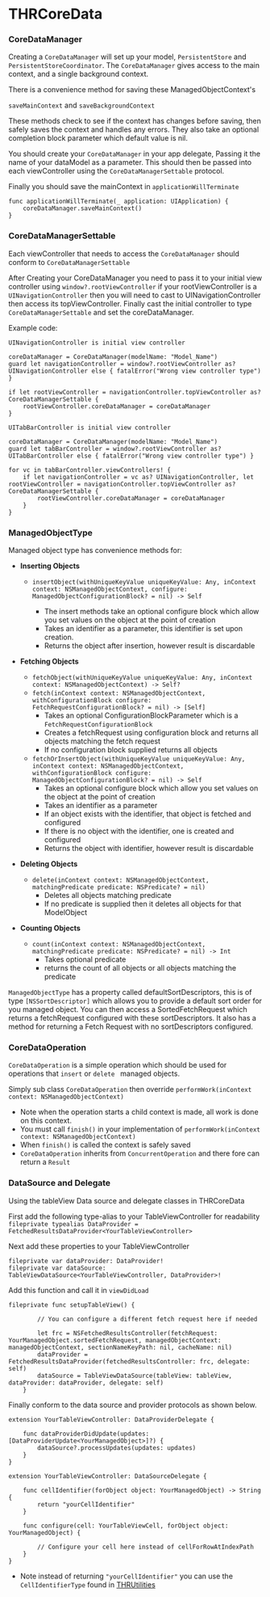 # THRCoreData


### CoreDataManager

Creating a `CoreDataManager` will set up your model, `PersistentStore` and `PersistentStoreCoordinator`. The `CoreDataManager` gives access to the main context, and a single background context.  

There is a convenience method for saving these ManagedObjectContext's

`saveMainContext` and `saveBackgroundContext`  

These methods check to see if the context has changes before saving, then safely saves the context and handles any errors. They also take an optional completion block parameter which default value is nil.

You should create your `CoreDataManager` in your app delegate,  Passing it the name of your dataModel as a parameter.  This should then be passed into each viewController using the `CoreDataManagerSettable` protocol.

Finally you should save the mainContext in `applicationWillTerminate`

```
func applicationWillTerminate(_ application: UIApplication) {
	coreDataManager.saveMainContext()
}
```  

### CoreDataManagerSettable

Each viewController that needs to access the `CoreDataManager` should conform to `CoreDataManagerSettable`

After Creating your CoreDataManager you need to pass it to your initial view controller using `window?.rootViewController` if your rootViewController is a `UINavigationController` then you will need to cast to  UINavigationController then access its topViewController.  Finally cast the initial controller to type `CoreDataManagerSettable` and set the coreDataManager.

Example code:

`UINavigationController is initial view controller`

```
coreDataManager = CoreDataManager(modelName: "Model_Name")
guard let navigationController = window?.rootViewController as? UINavigationController else { fatalError("Wrong view controller type") }
     
if let rootViewController = navigationController.topViewController as? CoreDataManagerSettable {
	rootViewController.coreDataManager = coreDataManager
}
```

`UITabBarController is initial view controller`

```
coreDataManager = CoreDataManager(modelName: "Model_Name")
guard let tabBarController = window?.rootViewController as? UITabBarController else { fatalError("Wrong view controller type") }
        
for vc in tabBarController.viewControllers! {
	if let navigationController = vc as? UINavigationController, let rootViewController = navigationController.topViewController as? CoreDataManagerSettable {
		rootViewController.coreDataManager = coreDataManager
    }
}

```

### ManagedObjectType

Managed object type has convenience methods for:

* __Inserting Objects__
	*  `insertObject(withUniqueKeyValue uniqueKeyValue: Any, inContext context: NSManagedObjectContext, configure: ManagedObjectConfigurationBlock? = nil) -> Self`

		* The insert methods take an optional configure block which allow you set values on the object at the point of creation
		* Takes an identifier as a parameter, this identifier is set upon creation.
		* Returns the object after insertion, however result is discardable
	
* __Fetching Objects__
	* `fetchObject(withUniqueKeyValue uniqueKeyValue: Any, inContext context: NSManagedObjectContext) -> Self? `
	* `fetch(inContext context: NSManagedObjectContext, withConfigurationBlock configure: FetchRequestConfigurationBlock? = nil) -> [Self]`
		* Takes an optional ConfigurationBlockParameter which is a `FetchRequestConfigurationBlock`
		* Creates a fetchRequest using configuration block and returns all objects matching the fetch request
		* If no configuration block supplied returns all objects
	* `fetchOrInsertObject(withUniqueKeyValue uniqueKeyValue: Any, inContext context: NSManagedObjectContext, withConfigurationBlock configure: ManagedObjectConfigurationBlock? = nil) -> Self`
		* Takes an optional configure block which allow you set values on the object at the point of creation
		* Takes an identifier as a parameter
		* If an object exists with the identifier, that object is fetched and configured
		* If there is no object with the identifier, one is created and configured
		* Returns the object with identifier, however result is discardable 	 
* __Deleting Objects__
	* `delete(inContext context: NSManagedObjectContext, matchingPredicate predicate: NSPredicate? = nil)`
		* Deletes all objects matching predicate
		* If no predicate is supplied then it deletes all objects for that ModelObject

* __Counting Objects__ 
	* `count(inContext context: NSManagedObjectContext, matchingPredicate predicate: NSPredicate? = nil) -> Int`
		* Takes optional predicate
		* returns the count of all objects or all objects matching the predicate 
		
`ManagedObjectType` has a property called defaultSortDescriptors, this is of type `[NSSortDescriptor]` which allows you to provide a default sort order for you managed object.  You can then access a SortedFetchRequest which returns a fetchRequest configured with these sortDescriptors. 
It also has a method for returning a Fetch Request with no sortDescriptors configured.	
### CoreDataOperation

`CoreDataOperation` is a simple operation which should be used for operations that `insert` or `delete ` managed objects.

Simply sub class `CoreDataOperation` then override `performWork(inContext context: NSManagedObjectContext)`

* Note when the operation starts a child context is made, all work is done on this context.
* You must call `finish()` in your implementation of `performWork(inContext context: NSManagedObjectContext)`
* When `finish()` is called the context is safely saved
* `CoreDataOperation` inherits from `ConcurrentOperation` and there fore can return a `Result`  


### DataSource and Delegate

Using the tableView Data source and delegate classes in THRCoreData

First add the following type-alias to your TableViewController for readability ` fileprivate typealias DataProvider = FetchedResultsDataProvider<YourTableViewController>`

Next add these properties to your TableViewController

```
fileprivate var dataProvider: DataProvider!
fileprivate var dataSource: TableViewDataSource<YourTableViewController, DataProvider>!
```

Add this function and call it in `viewDidLoad`

```
fileprivate func setupTableView() {

        // You can configure a different fetch request here if needed
        
        let frc = NSFetchedResultsController(fetchRequest: YourManagedObject.sortedFetchRequest, managedObjectContext: managedObjectContext, sectionNameKeyPath: nil, cacheName: nil)
        dataProvider = FetchedResultsDataProvider(fetchedResultsController: frc, delegate: self)
        dataSource = TableViewDataSource(tableView: tableView, dataProvider: dataProvider, delegate: self)
    }
```

Finally conform to the data source and provider protocols as shown below. 

```
extension YourTableViewController: DataProviderDelegate {
    
    func dataProviderDidUpdate(updates: [DataProviderUpdate<YourManagedObject>]?) {
        dataSource?.processUpdates(updates: updates)
    }
}
```
```
extension YourTableViewController: DataSourceDelegate {
    
    func cellIdentifier(forObject object: YourManagedObject) -> String {
        return "yourCellIdentifier"
    }
    
    func configure(cell: YourTableViewCell, forObject object: YourManagedObject) {
        
        // Configure your cell here instead of cellForRowAtIndexPath
    }
}
```
 * Note instead of returning `"yourCellIdentifier"` you can use the `CellIdentifierType` found in [THRUtilities]()
